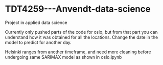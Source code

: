 # TDT4259---Anvendt-data-science
Project in applied data science

Currently only pushed parts of the code for oslo, but from that part you can understand how it was obtained for all the locations.
Change the date in the model to predict for another day. 

Helsinki ranges from another timeframe, and need more cleaning before undergoing same SARIMAX model as shown in oslo.ipynb
